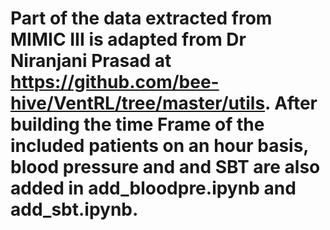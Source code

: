 # Part of the data extracted from MIMIC III is adapted from Dr Niranjani Prasad at https://github.com/bee-hive/VentRL/tree/master/utils. After building the time Frame of the included patients on an hour basis, blood pressure and and SBT are also added in add_bloodpre.ipynb and add_sbt.ipynb. 

